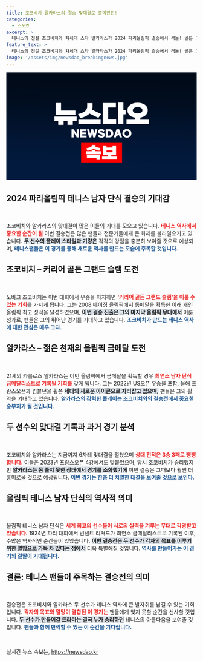 ```yaml
---
title: 조코비치 알카라스의 결승 맞대결로 흥미진진!
categories:
  - 스포츠
excerpt: >
  테니스의 전설 조코비치와 차세대 스타 알카라스가 2024 파리올림픽 결승에서 격돌! 골든 그랜드 슬램 달성을 노리는 조코비치와 최연소 금메달 도전에 나선 알카라스, 과연 승자는?
feature_text: >
  테니스의 전설 조코비치와 차세대 스타 알카라스가 2024 파리올림픽 결승에서 격돌! 골든 그랜드 슬램 달성을 노리는 조코비치와 최연소 금메달 도전에 나선 알카라스, 과연 승자는?
image: '/assets/img/newsdao_breakingnews.jpg'
---
```


<p><img src="/assets/img/newsdao_breakingnews.jpg" alt="firstkoreanews 속보" /></p>

<h2 data-ke-size="size26">2024 파리올림픽 테니스 남자 단식 결승의 기대감</h2>

<p data-ke-size="size16">&nbsp;</p>

<p>조코비치와 알카라스의 맞대결이 많은 이들의 기대를 모으고 있습니다. <b><span style="color: #ee2323;">테니스 역사에서 중요한 순간이 될</span></b> 이번 결승전은 많은 팬들과 전문가들에게 큰 화제를 불러일으키고 있습니다. <b><span style="background-color: #21538527;">두 선수의 플레이 스타일과 기량은</span></b> 각각의 강점을 충분히 보여줄 것으로 예상되며, <b><span style="color: #1a5490;">테니스팬들은 이 경기를 통해 새로운 역사를 만드는 모습에 주목할 것입니다.</span></b></p>

<h2 data-ke-size="size26">조코비치 – 커리어 골든 그랜드 슬램 도전</h2>

<p data-ke-size="size16">&nbsp;</p>

<p>노바크 조코비치는 이번 대회에서 우승을 차지하면 <b><span style="color: #ee2323;">‘커리어 골든 그랜드 슬램’을 이룰 수 있는 기회</span></b>를 가지게 됩니다. 그는 2008 베이징 올림픽에서 동메달을 획득한 이래 개인 올림픽 최고 성적을 달성하였으며, <b><span style="background-color: #21538527;">이번 결승 진출은 그의 마지막 올림픽 무대에서</span></b> 이룬 성과로, 팬들은 그의 뛰어난 경기를 기대하고 있습니다. <b><span style="color: #1a5490;">조코비치가 만드는 테니스 역사에 대한 관심은 매우 크다.</span></b></p>

<h2 data-ke-size="size26">알카라스 – 젊은 천재의 올림픽 금메달 도전</h2>

<p data-ke-size="size16">&nbsp;</p>

<p>21세의 카를로스 알카라스는 이번 올림픽에서 금메달을 획득할 경우 <b><span style="color: #ee2323;">최연소 남자 단식 금메달리스트로 기록될 기회를</span></b> 갖게 됩니다. 그는 2022년 US오픈 우승을 포함, 올해 프랑스오픈과 윔블던을 휩쓴 <b><span style="background-color: #21538527;">세대의 새로운 아이콘으로 자리잡고 있으며,</span></b> 팬들은 그의 활약을 기대하고 있습니다. <b><span style="color: #1a5490;">알카라스의 강력한 플레이는 조코비치와의 결승전에서 중요한 승부처가 될 것입니다.</span></b></p>

<h2 data-ke-size="size26">두 선수의 맞대결 기록과 과거 경기 분석</h2>

<p data-ke-size="size16">&nbsp;</p>

<p>조코비치와 알카라스는 지금까지 6차례 맞대결을 펼쳤으며 <b><span style="color: #ee2323;">상대 전적은 3승 3패로 팽팽합니다.</span></b> 이들은 2023년 프랑스오픈 4강에서도 맞붙었으며, 당시 조코비치가 승리했지만 <b><span style="background-color: #21538527;">알카라스는 몸 풀지 못한 상태에서 경기를 소화했기에</span></b> 이번 결승은 그때보다 훨씬 더 흥미로울 것으로 예상됩니다. <b><span style="color: #1a5490;">이번 경기는 한층 더 치열한 대결을 보여줄 것으로 보인다.</span></b></p>

<h2 data-ke-size="size26">올림픽 테니스 남자 단식의 역사적 의미</h2>

<p data-ke-size="size16">&nbsp;</p>

<p>올림픽 테니스 남자 단식은 <b><span style="color: #ee2323;">세계 최고의 선수들이 서로의 실력을 겨루는 무대로 각광받고 있습니다.</span></b> 1924년 파리 대회에서 빈센트 리처드가 최연소 금메달리스트로 기록된 이후, 수많은 역사적인 순간들이 있었습니다. <b><span style="background-color: #21538527;">이번 결승전은 두 선수가 각자의 목표를 이루기 위한 열망으로 가득 차 있다는 점에서</span></b> 더욱 특별해질 것입니다. <b><span style="color: #1a5490;">역사를 만들어가는 이 경기의 결말이 기대됩니다.</span></b></p>

<h2 data-ke-size="size26">결론: 테니스 팬들이 주목하는 결승전의 의미</h2>

<p data-ke-size="size16">&nbsp;</p>

<p>결승전은 조코비치와 알카라스 두 선수가 테니스 역사에 큰 발자취를 남길 수 있는 기회입니다. <b><span style="color: #ee2323;">각자의 목표와 열망이 결합된 이 경기는</span></b> 팬들에게 잊지 못할 순간을 선사할 것입니다. <b><span style="background-color: #21538527;">두 선수가 만들어갈 드라마는 결국 누가 승리하던</span></b> 테니스의 아름다움을 보여줄 것입니다. <b><span style="color: #1a5490;">팬들과 함께 만끽할 수 있는 이 순간을 기다립니다.</span></b></p>

<p data-ke-size="size16">&nbsp;</p>
실시간 뉴스 속보는, <a href="https://newsdao.kr" rel="dofollow">https://newsdao.kr</a>


